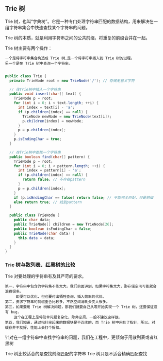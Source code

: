 ## Trie 树

Trie 树，也叫“字典树”。它是一种专门处理字符串匹配的数据结构，用来解决在一组字符串集合中快速查找某个字符串的问题。

Trie 树的本质，就是利用字符串之间的公共前缀，将重复的前缀合并在一起。

Trie 树主要有两个操作：

```
一个是将字符串集合构造成 Trie 树,是一个将字符串插入到 Trie 树的过程。
另一个是在 Trie 树中查询一个字符串。

```

```java

public class Trie {
  private TrieNode root = new TrieNode('/'); // 存储无意义字符

  // 往Trie树中插入一个字符串
  public void insert(char[] text) {
    TrieNode p = root;
    for (int i = 0; i < text.length; ++i) {
      int index = text[i] - 'a';
      if (p.children[index] == null) {
        TrieNode newNode = new TrieNode(text[i]);
        p.children[index] = newNode;
      }
      p = p.children[index];
    }
    p.isEndingChar = true;
  }

  // 在Trie树中查找一个字符串
  public boolean find(char[] pattern) {
    TrieNode p = root;
    for (int i = 0; i < pattern.length; ++i) {
      int index = pattern[i] - 'a';
      if (p.children[index] == null) {
        return false; // 不存在pattern
      }
      p = p.children[index];
    }
    if (p.isEndingChar == false) return false; // 不能完全匹配，只是前缀
    else return true; // 找到pattern
  }

  public class TrieNode {
    public char data;
    public TrieNode[] children = new TrieNode[26];
    public boolean isEndingChar = false;
    public TrieNode(char data) {
      this.data = data;
    }
  }
}

```

### Trie 树与散列表、红黑树的比较

Trie 对要处理的字符串有及其严苛的要求。

```
第一，字符串中包含的字符集不能太大。我们前面讲到，如果字符集太大，那存储空间可能就会浪费很多。
     即便可以优化，但也要付出牺牲查询、插入效率的代价。
第二，要求字符串的前缀重合比较多，不然空间消耗会变大很多。
第三，如果要用 Trie 树解决问题，那我们就要自己从零开始实现一个 Trie 树，还要保证没有 bug，
    这个在工程上是将简单问题复杂化，除非必须，一般不建议这样做。
第四，我们知道，通过指针串起来的数据块是不连续的，而 Trie 树中用到了指针，所以，对缓存并不友好，性能上会打个折扣。
```

针对在一组字符串中查找字符串的问题，我们在工程中，更倾向于用散列表或者红黑树

Trie 树比较适合的是查找前缀匹配的字符串 Trie 树只是不适合精确匹配查找
